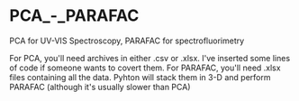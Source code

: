 # PCA_-_PARAFAC
PCA for UV-VIS Spectroscopy, PARAFAC for spectrofluorimetry

For PCA, you'll need archives in either .csv or .xlsx. I've inserted some lines of code if someone wants to covert them. 
For PARAFAC, you'll need .xlsx files containing all the data. Pyhton will stack them in 3-D and perform PARAFAC (although it's usually slower than PCA)
